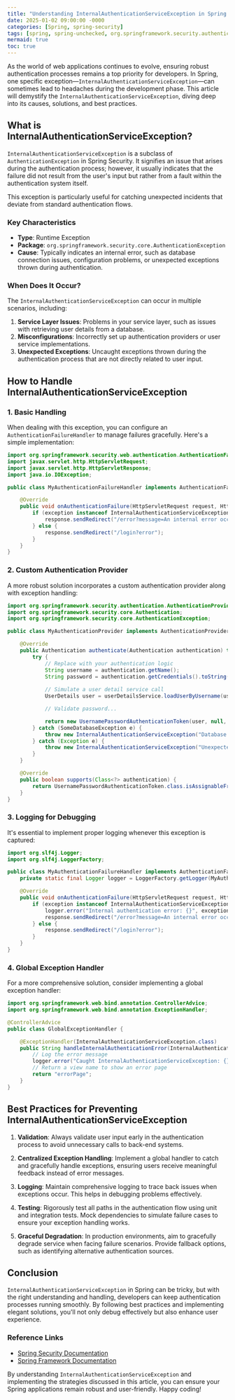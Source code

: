 ```yaml
---
title: "Understanding InternalAuthenticationServiceException in Spring: A Comprehensive Guide"
date: 2025-01-02 09:00:00 -0000
categories: [Spring, spring-security]
tags: [spring, spring-unchecked, org.springframework.security.authentication]
mermaid: true
toc: true
---
```



As the world of web applications continues to evolve, ensuring robust authentication processes remains a top priority for developers. In Spring, one specific exception—`InternalAuthenticationServiceException`—can sometimes lead to headaches during the development phase. This article will demystify the `InternalAuthenticationServiceException`, diving deep into its causes, solutions, and best practices.

## What is InternalAuthenticationServiceException?

`InternalAuthenticationServiceException` is a subclass of `AuthenticationException` in Spring Security. It signifies an issue that arises during the authentication process; however, it usually indicates that the failure did not result from the user's input but rather from a fault within the authentication system itself.

This exception is particularly useful for catching unexpected incidents that deviate from standard authentication flows.

### Key Characteristics

- **Type**: Runtime Exception
- **Package**: `org.springframework.security.core.AuthenticationException`
- **Cause**: Typically indicates an internal error, such as database connection issues, configuration problems, or unexpected exceptions thrown during authentication.

### When Does It Occur?

The `InternalAuthenticationServiceException` can occur in multiple scenarios, including:

1. **Service Layer Issues**: Problems in your service layer, such as issues with retrieving user details from a database.
2. **Misconfigurations**: Incorrectly set up authentication providers or user service implementations.
3. **Unexpected Exceptions**: Uncaught exceptions thrown during the authentication process that are not directly related to user input.

## How to Handle InternalAuthenticationServiceException

### 1. Basic Handling

When dealing with this exception, you can configure an `AuthenticationFailureHandler` to manage failures gracefully. Here's a simple implementation:

```java
import org.springframework.security.web.authentication.AuthenticationFailureHandler;
import javax.servlet.http.HttpServletRequest;
import javax.servlet.http.HttpServletResponse;
import java.io.IOException;

public class MyAuthenticationFailureHandler implements AuthenticationFailureHandler {

    @Override
    public void onAuthenticationFailure(HttpServletRequest request, HttpServletResponse response, AuthenticationException exception) throws IOException {
        if (exception instanceof InternalAuthenticationServiceException) {
            response.sendRedirect("/error?message=An internal error occurred during authentication.");
        } else {
            response.sendRedirect("/login?error");
        }
    }
}
```

### 2. Custom Authentication Provider

A more robust solution incorporates a custom authentication provider along with exception handling:

```java
import org.springframework.security.authentication.AuthenticationProvider;
import org.springframework.security.core.Authentication;
import org.springframework.security.core.AuthenticationException;

public class MyAuthenticationProvider implements AuthenticationProvider {

    @Override
    public Authentication authenticate(Authentication authentication) throws AuthenticationException {
        try {
            // Replace with your authentication logic
            String username = authentication.getName();
            String password = authentication.getCredentials().toString();
            
            // Simulate a user detail service call
            UserDetails user = userDetailsService.loadUserByUsername(username);

            // Validate password...

            return new UsernamePasswordAuthenticationToken(user, null, user.getAuthorities());
        } catch (SomeDatabaseException e) {
            throw new InternalAuthenticationServiceException("Database error occurred", e);
        } catch (Exception e) {
            throw new InternalAuthenticationServiceException("Unexpected error occurred", e);
        }
    }

    @Override
    public boolean supports(Class<?> authentication) {
        return UsernamePasswordAuthenticationToken.class.isAssignableFrom(authentication);
    }
}
```

### 3. Logging for Debugging

It's essential to implement proper logging whenever this exception is captured:

```java
import org.slf4j.Logger;
import org.slf4j.LoggerFactory;

public class MyAuthenticationFailureHandler implements AuthenticationFailureHandler {
    private static final Logger logger = LoggerFactory.getLogger(MyAuthenticationFailureHandler.class);

    @Override
    public void onAuthenticationFailure(HttpServletRequest request, HttpServletResponse response, AuthenticationException exception) throws IOException {
        if (exception instanceof InternalAuthenticationServiceException) {
            logger.error("Internal authentication error: {}", exception.getMessage());
            response.sendRedirect("/error?message=An internal error occurred during authentication.");
        } else {
            response.sendRedirect("/login?error");
        }
    }
}
```

### 4. Global Exception Handler

For a more comprehensive solution, consider implementing a global exception handler:

```java
import org.springframework.web.bind.annotation.ControllerAdvice;
import org.springframework.web.bind.annotation.ExceptionHandler;

@ControllerAdvice
public class GlobalExceptionHandler {

    @ExceptionHandler(InternalAuthenticationServiceException.class)
    public String handleInternalAuthenticationError(InternalAuthenticationServiceException e) {
        // Log the error message
        logger.error("Caught InternalAuthenticationServiceException: {}", e.getMessage());
        // Return a view name to show an error page
        return "errorPage";
    }
}
```

## Best Practices for Preventing InternalAuthenticationServiceException

1. **Validation**: Always validate user input early in the authentication process to avoid unnecessary calls to back-end systems.

2. **Centralized Exception Handling**: Implement a global handler to catch and gracefully handle exceptions, ensuring users receive meaningful feedback instead of error messages.

3. **Logging**: Maintain comprehensive logging to trace back issues when exceptions occur. This helps in debugging problems effectively.

4. **Testing**: Rigorously test all paths in the authentication flow using unit and integration tests. Mock dependencies to simulate failure cases to ensure your exception handling works.

5. **Graceful Degradation**: In production environments, aim to gracefully degrade service when facing failure scenarios. Provide fallback options, such as identifying alternative authentication sources.

## Conclusion

`InternalAuthenticationServiceException` in Spring can be tricky, but with the right understanding and handling, developers can keep authentication processes running smoothly. By following best practices and implementing elegant solutions, you'll not only debug effectively but also enhance user experience.

### Reference Links

- [Spring Security Documentation](https://docs.spring.io/spring-security/site/docs/current/reference/html5/)
- [Spring Framework Documentation](https://docs.spring.io/spring-framework/docs/current/reference/html/web.html)

By understanding `InternalAuthenticationServiceException` and implementing the strategies discussed in this article, you can ensure your Spring applications remain robust and user-friendly. Happy coding!